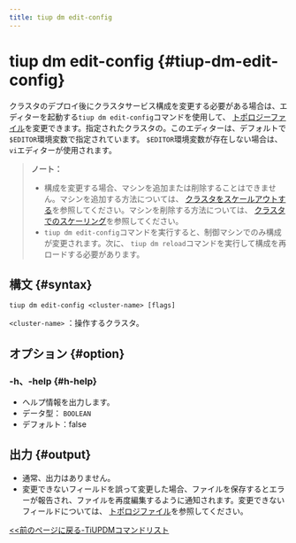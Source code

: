 ```yaml
---
title: tiup dm edit-config
---
```


# tiup dm edit-config {#tiup-dm-edit-config}

クラスタのデプロイ後にクラスタサービス構成を変更する必要がある場合は、エディターを起動する`tiup dm edit-config`コマンドを使用して、 [トポロジーファイル](/tiup/tiup-dm-topology-reference.md)を変更できます。指定されたクラスタの。このエディターは、デフォルトで`$EDITOR`環境変数で指定されています。 `$EDITOR`環境変数が存在しない場合は、 `vi`エディターが使用されます。

> **ノート：**
>
> -   構成を変更する場合、マシンを追加または削除することはできません。マシンを追加する方法については、 [クラスタをスケールアウトする](/tiup/tiup-component-dm-scale-out.md)を参照してください。マシンを削除する方法については、 [クラスタでのスケーリング](/tiup/tiup-component-dm-scale-in.md)を参照してください。
> -   `tiup dm edit-config`コマンドを実行すると、制御マシンでのみ構成が変更されます。次に、 `tiup dm reload`コマンドを実行して構成を再ロードする必要があります。

## 構文 {#syntax}

```shell
tiup dm edit-config <cluster-name> [flags]
```

`<cluster-name>` ：操作するクラスタ。

## オプション {#option}

### -h、-help {#h-help}

-   ヘルプ情報を出力します。
-   データ型： `BOOLEAN`
-   デフォルト：false

## 出力 {#output}

-   通常、出力はありません。
-   変更できないフィールドを誤って変更した場合、ファイルを保存するとエラーが報告され、ファイルを再度編集するように通知されます。変更できないフィールドについては、 [トポロジファイル](/tiup/tiup-dm-topology-reference.md)を参照してください。

[&lt;&lt;前のページに戻る-TiUPDMコマンドリスト](/tiup/tiup-component-dm.md#command-list)
